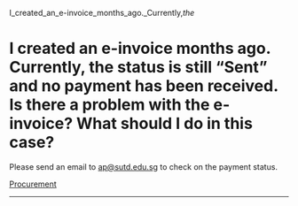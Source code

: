 I_created_an_e-invoice_months_ago._Currently,_the_



I created an e-invoice months ago. Currently, the status is still “Sent” and no payment has been received. Is there a problem with the e-invoice? What should I do in this case?
================================================================================================================================================================================

Please send an email to ap@sutd.edu.sg to check on the payment status.

[Procurement](https://www.sutd.edu.sg/tag/procurement/)

---

